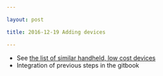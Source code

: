 ```yaml
---

layout: post

title: 2016-12-19 Adding devices

---
```



-   See [the list of similar handheld, low cost
    devices](/include/AddDevices.md)
-   Integration of previous steps in the gitbook

